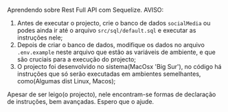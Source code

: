 Aprendendo sobre Rest Full API com Sequelize.
AVISO: 
1. Antes de executar o projecto, crie o banco de dados `socialMedia` ou podes ainda ir até o arquivo `src/sql/default.sql` e executar as instruções nele;
2. Depois de criar o banco de dados, modifique os dados no arquivo `.env.example` neste arquivo que estão as variáveis de ambiente, e que são cruciais para a execução do projecto;
3. O projecto foi desenvolvido no sistema(MacOsx 'Big Sur'), no código há instruções que só serão executadas em ambientes semelhantes, como(Algumas dist Linux, Macos);

Apesar de ser leigo(o projecto), nele encontram-se formas de declaração de instruções, bem avançadas. Espero que o ajude.
